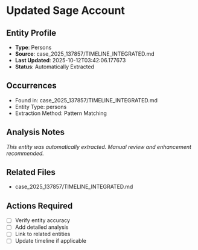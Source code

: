 # Updated Sage Account

## Entity Profile
- **Type**: Persons
- **Source**: case_2025_137857/TIMELINE_INTEGRATED.md
- **Last Updated**: 2025-10-12T03:42:06.177673
- **Status**: Automatically Extracted

## Occurrences
- Found in: case_2025_137857/TIMELINE_INTEGRATED.md
- Entity Type: persons
- Extraction Method: Pattern Matching

## Analysis Notes
*This entity was automatically extracted. Manual review and enhancement recommended.*

## Related Files
- case_2025_137857/TIMELINE_INTEGRATED.md

## Actions Required
- [ ] Verify entity accuracy
- [ ] Add detailed analysis
- [ ] Link to related entities
- [ ] Update timeline if applicable
